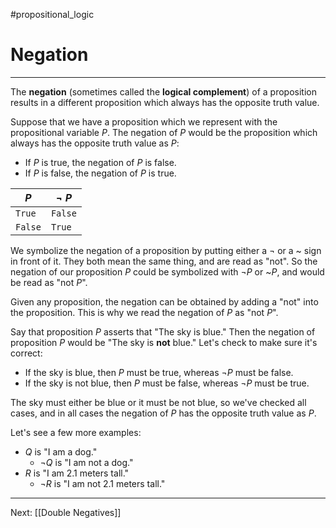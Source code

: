 #propositional_logic 

# Negation

---

The **negation** (sometimes called the **logical complement**) of a proposition results in a different proposition which always has the opposite truth value.

Suppose that we have a proposition which we represent with the propositional variable $P$. The negation of $P$ would be the proposition which always has the opposite truth value as $P$:

- If $P$ is true, the negation of $P$ is false.
- If $P$ is false, the negation of $P$ is true.

| $P$     | $\neg~P$ |
| ------- | -------- |
| `True`  | `False`  |
| `False` | `True`   |

We symbolize the negation of a proposition by putting either a $\neg$ or a \~ sign in front of it. They both mean the same thing, and are read as "not". So the negation of our proposition $P$ could be symbolized with $\neg P$ or \~$P$, and would be read as "not $P$".

Given any proposition, the negation can be obtained by adding a "not" into the proposition. This is why we read the negation of $P$ as "not $P$".

Say that proposition $P$ asserts that "The sky is blue." Then the negation of proposition $P$ would be "The sky is **not** blue." Let's check to make sure it's correct:

- If the sky is blue, then $P$ must be true, whereas $\neg P$ must be false.
- If the sky is not blue, then $P$ must be false, whereas $\neg P$ must be true.

The sky must either be blue or it must be not blue, so we've checked all cases, and in all cases the negation of $P$ has the opposite truth value as $P$.

Let's see a few more examples:
- $Q$ is "I am a dog."
	- $\neg Q$ is "I am not a dog."
- $R$ is "I am 2.1 meters tall."
	- $\neg R$ is "I am not 2.1 meters tall."

---

Next: [[Double Negatives]]